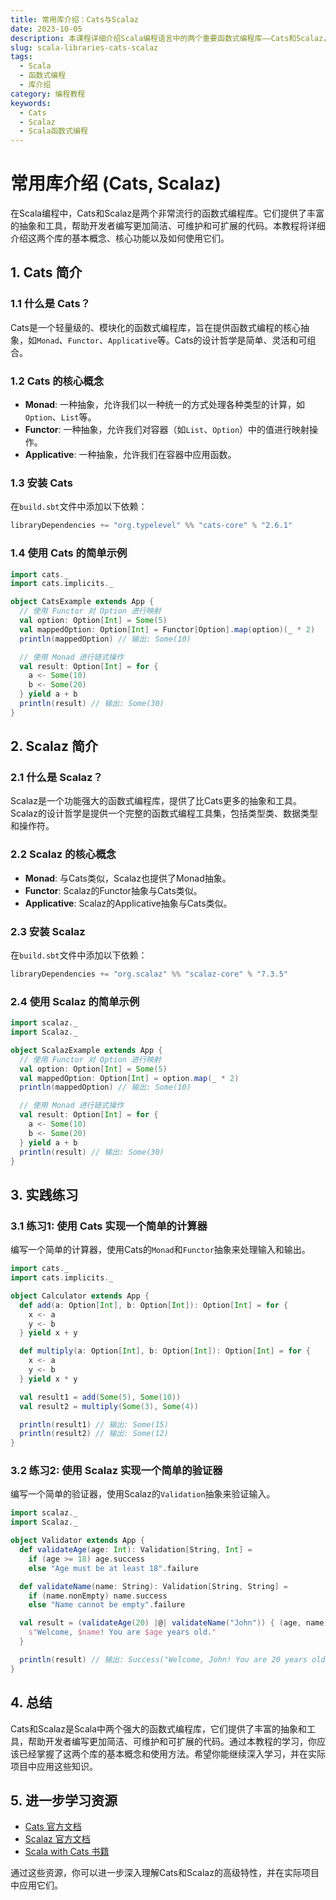 ```yaml
---
title: 常用库介绍：Cats与Scalaz
date: 2023-10-05
description: 本课程详细介绍Scala编程语言中的两个重要函数式编程库——Cats和Scalaz，帮助开发者理解和应用函数式编程的核心概念。
slug: scala-libraries-cats-scalaz
tags:
  - Scala
  - 函数式编程
  - 库介绍
category: 编程教程
keywords:
  - Cats
  - Scalaz
  - Scala函数式编程
---
```


# 常用库介绍 (Cats, Scalaz)

在Scala编程中，Cats和Scalaz是两个非常流行的函数式编程库。它们提供了丰富的抽象和工具，帮助开发者编写更加简洁、可维护和可扩展的代码。本教程将详细介绍这两个库的基本概念、核心功能以及如何使用它们。

## 1. Cats 简介

### 1.1 什么是 Cats？

Cats是一个轻量级的、模块化的函数式编程库，旨在提供函数式编程的核心抽象，如`Monad`、`Functor`、`Applicative`等。Cats的设计哲学是简单、灵活和可组合。

### 1.2 Cats 的核心概念

- **Monad**: 一种抽象，允许我们以一种统一的方式处理各种类型的计算，如`Option`、`List`等。
- **Functor**: 一种抽象，允许我们对容器（如`List`、`Option`）中的值进行映射操作。
- **Applicative**: 一种抽象，允许我们在容器中应用函数。

### 1.3 安装 Cats

在`build.sbt`文件中添加以下依赖：

```scala
libraryDependencies += "org.typelevel" %% "cats-core" % "2.6.1"
```

### 1.4 使用 Cats 的简单示例

```scala
import cats._
import cats.implicits._

object CatsExample extends App {
  // 使用 Functor 对 Option 进行映射
  val option: Option[Int] = Some(5)
  val mappedOption: Option[Int] = Functor[Option].map(option)(_ * 2)
  println(mappedOption) // 输出: Some(10)

  // 使用 Monad 进行链式操作
  val result: Option[Int] = for {
    a <- Some(10)
    b <- Some(20)
  } yield a + b
  println(result) // 输出: Some(30)
}
```

## 2. Scalaz 简介

### 2.1 什么是 Scalaz？

Scalaz是一个功能强大的函数式编程库，提供了比Cats更多的抽象和工具。Scalaz的设计哲学是提供一个完整的函数式编程工具集，包括类型类、数据类型和操作符。

### 2.2 Scalaz 的核心概念

- **Monad**: 与Cats类似，Scalaz也提供了Monad抽象。
- **Functor**: Scalaz的Functor抽象与Cats类似。
- **Applicative**: Scalaz的Applicative抽象与Cats类似。

### 2.3 安装 Scalaz

在`build.sbt`文件中添加以下依赖：

```scala
libraryDependencies += "org.scalaz" %% "scalaz-core" % "7.3.5"
```

### 2.4 使用 Scalaz 的简单示例

```scala
import scalaz._
import Scalaz._

object ScalazExample extends App {
  // 使用 Functor 对 Option 进行映射
  val option: Option[Int] = Some(5)
  val mappedOption: Option[Int] = option.map(_ * 2)
  println(mappedOption) // 输出: Some(10)

  // 使用 Monad 进行链式操作
  val result: Option[Int] = for {
    a <- Some(10)
    b <- Some(20)
  } yield a + b
  println(result) // 输出: Some(30)
}
```

## 3. 实践练习

### 3.1 练习1: 使用 Cats 实现一个简单的计算器

编写一个简单的计算器，使用Cats的`Monad`和`Functor`抽象来处理输入和输出。

```scala
import cats._
import cats.implicits._

object Calculator extends App {
  def add(a: Option[Int], b: Option[Int]): Option[Int] = for {
    x <- a
    y <- b
  } yield x + y

  def multiply(a: Option[Int], b: Option[Int]): Option[Int] = for {
    x <- a
    y <- b
  } yield x * y

  val result1 = add(Some(5), Some(10))
  val result2 = multiply(Some(3), Some(4))

  println(result1) // 输出: Some(15)
  println(result2) // 输出: Some(12)
}
```

### 3.2 练习2: 使用 Scalaz 实现一个简单的验证器

编写一个简单的验证器，使用Scalaz的`Validation`抽象来验证输入。

```scala
import scalaz._
import Scalaz._

object Validator extends App {
  def validateAge(age: Int): Validation[String, Int] =
    if (age >= 18) age.success
    else "Age must be at least 18".failure

  def validateName(name: String): Validation[String, String] =
    if (name.nonEmpty) name.success
    else "Name cannot be empty".failure

  val result = (validateAge(20) |@| validateName("John")) { (age, name) =>
    s"Welcome, $name! You are $age years old."
  }

  println(result) // 输出: Success("Welcome, John! You are 20 years old.")
}
```

## 4. 总结

Cats和Scalaz是Scala中两个强大的函数式编程库，它们提供了丰富的抽象和工具，帮助开发者编写更加简洁、可维护和可扩展的代码。通过本教程的学习，你应该已经掌握了这两个库的基本概念和使用方法。希望你能继续深入学习，并在实际项目中应用这些知识。

## 5. 进一步学习资源

- [Cats 官方文档](https://typelevel.org/cats/)
- [Scalaz 官方文档](https://scalaz.github.io/7/)
- [Scala with Cats 书籍](https://underscore.io/books/scala-with-cats/)

通过这些资源，你可以进一步深入理解Cats和Scalaz的高级特性，并在实际项目中应用它们。